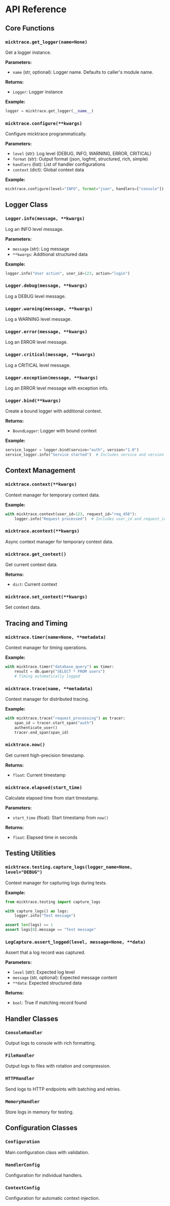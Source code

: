 # API Reference

## Core Functions

### `micktrace.get_logger(name=None)`

Get a logger instance.

**Parameters:**
- `name` (str, optional): Logger name. Defaults to caller's module name.

**Returns:**
- `Logger`: Logger instance

**Example:**
```python
logger = micktrace.get_logger(__name__)
```

### `micktrace.configure(**kwargs)`

Configure micktrace programmatically.

**Parameters:**
- `level` (str): Log level (DEBUG, INFO, WARNING, ERROR, CRITICAL)
- `format` (str): Output format (json, logfmt, structured, rich, simple)
- `handlers` (list): List of handler configurations
- `context` (dict): Global context data

**Example:**
```python
micktrace.configure(level="INFO", format="json", handlers=["console"])
```

## Logger Class

### `Logger.info(message, **kwargs)`

Log an INFO level message.

**Parameters:**
- `message` (str): Log message
- `**kwargs`: Additional structured data

**Example:**
```python
logger.info("User action", user_id=123, action="login")
```

### `Logger.debug(message, **kwargs)`

Log a DEBUG level message.

### `Logger.warning(message, **kwargs)`

Log a WARNING level message.

### `Logger.error(message, **kwargs)`

Log an ERROR level message.

### `Logger.critical(message, **kwargs)`

Log a CRITICAL level message.

### `Logger.exception(message, **kwargs)`

Log an ERROR level message with exception info.

### `Logger.bind(**kwargs)`

Create a bound logger with additional context.

**Returns:**
- `BoundLogger`: Logger with bound context

**Example:**
```python
service_logger = logger.bind(service="auth", version="1.0")
service_logger.info("Service started")  # Includes service and version
```

## Context Management

### `micktrace.context(**kwargs)`

Context manager for temporary context data.

**Example:**
```python
with micktrace.context(user_id=123, request_id="req_456"):
    logger.info("Request processed")  # Includes user_id and request_id
```

### `micktrace.acontext(**kwargs)`

Async context manager for temporary context data.

### `micktrace.get_context()`

Get current context data.

**Returns:**
- `dict`: Current context

### `micktrace.set_context(**kwargs)`

Set context data.

## Tracing and Timing

### `micktrace.timer(name=None, **metadata)`

Context manager for timing operations.

**Example:**
```python
with micktrace.timer("database_query") as timer:
    result = db.query("SELECT * FROM users")
    # Timing automatically logged
```

### `micktrace.trace(name, **metadata)`

Context manager for distributed tracing.

**Example:**
```python
with micktrace.trace("request_processing") as tracer:
    span_id = tracer.start_span("auth")
    authenticate_user()
    tracer.end_span(span_id)
```

### `micktrace.now()`

Get current high-precision timestamp.

**Returns:**
- `float`: Current timestamp

### `micktrace.elapsed(start_time)`

Calculate elapsed time from start timestamp.

**Parameters:**
- `start_time` (float): Start timestamp from `now()`

**Returns:**
- `float`: Elapsed time in seconds

## Testing Utilities

### `micktrace.testing.capture_logs(logger_name=None, level="DEBUG")`

Context manager for capturing logs during tests.

**Example:**
```python
from micktrace.testing import capture_logs

with capture_logs() as logs:
    logger.info("Test message")

assert len(logs) == 1
assert logs[0].message == "Test message"
```

### `LogCapture.assert_logged(level, message=None, **data)`

Assert that a log record was captured.

**Parameters:**
- `level` (str): Expected log level
- `message` (str, optional): Expected message content
- `**data`: Expected structured data

**Returns:**
- `bool`: True if matching record found

## Handler Classes

### `ConsoleHandler`

Output logs to console with rich formatting.

### `FileHandler`

Output logs to files with rotation and compression.

### `HTTPHandler`

Send logs to HTTP endpoints with batching and retries.

### `MemoryHandler`

Store logs in memory for testing.

## Configuration Classes

### `Configuration`

Main configuration class with validation.

### `HandlerConfig`

Configuration for individual handlers.

### `ContextConfig`

Configuration for automatic context injection.

